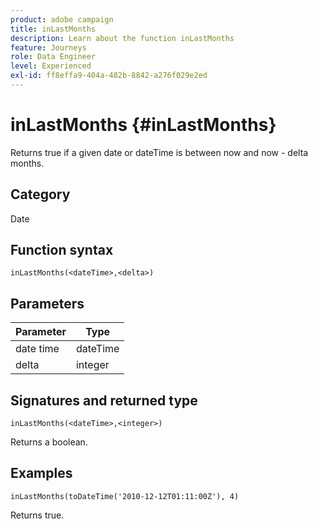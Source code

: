 ```yaml
---
product: adobe campaign
title: inLastMonths
description: Learn about the function inLastMonths
feature: Journeys
role: Data Engineer
level: Experienced
exl-id: ff8effa9-404a-482b-8842-a276f029e2ed
---
```

# inLastMonths {#inLastMonths}

Returns true if a given date or dateTime is between now and now - delta months.

## Category

Date

## Function syntax

`inLastMonths(<dateTime>,<delta>)`

## Parameters

| Parameter | Type             |
|-----------|------------------|
| date time | dateTime    |
| delta   | integer     |

## Signatures and returned type

`inLastMonths(<dateTime>,<integer>)`

Returns a boolean.

## Examples

`inLastMonths(toDateTime('2010-12-12T01:11:00Z'), 4)`

Returns true.
